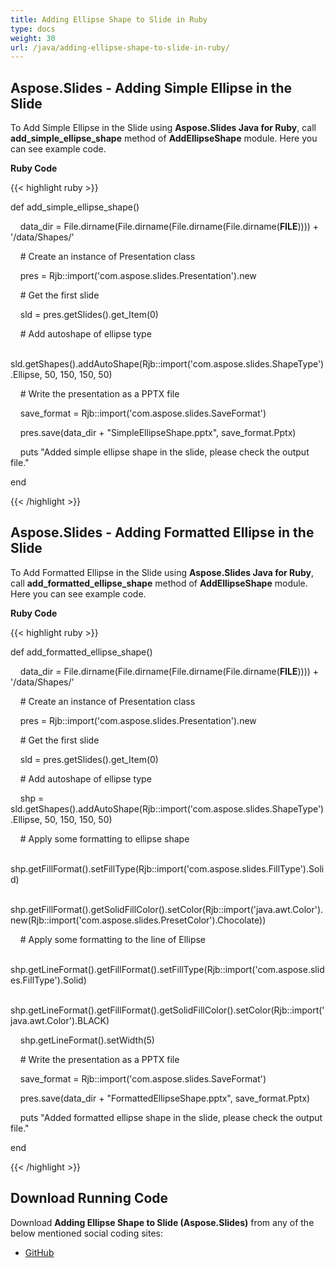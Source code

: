 ```yaml
---
title: Adding Ellipse Shape to Slide in Ruby
type: docs
weight: 30
url: /java/adding-ellipse-shape-to-slide-in-ruby/
---
```


## **Aspose.Slides - Adding Simple Ellipse in the Slide**
To Add Simple Ellipse in the Slide using **Aspose.Slides Java for Ruby**, call **add_simple_ellipse_shape** method of **AddEllipseShape** module. Here you can see example code.

**Ruby Code**

{{< highlight ruby >}}

 def add_simple_ellipse_shape()    

    data_dir = File.dirname(File.dirname(File.dirname(File.dirname(__FILE__)))) + '/data/Shapes/'



    # Create an instance of Presentation class

    pres = Rjb::import('com.aspose.slides.Presentation').new

    # Get the first slide

    sld = pres.getSlides().get_Item(0)

    # Add autoshape of ellipse type

    sld.getShapes().addAutoShape(Rjb::import('com.aspose.slides.ShapeType').Ellipse, 50, 150, 150, 50)

    # Write the presentation as a PPTX file

    save_format = Rjb::import('com.aspose.slides.SaveFormat')

    pres.save(data_dir + "SimpleEllipseShape.pptx", save_format.Pptx)

    puts "Added simple ellipse shape in the slide, please check the output file."

end   

{{< /highlight >}}
## **Aspose.Slides - Adding Formatted Ellipse in the Slide**
To Add Formatted Ellipse in the Slide using **Aspose.Slides Java for Ruby**, call **add_formatted_ellipse_shape** method of **AddEllipseShape** module. Here you can see example code.

**Ruby Code**

{{< highlight ruby >}}

 def add_formatted_ellipse_shape()    

    data_dir = File.dirname(File.dirname(File.dirname(File.dirname(__FILE__)))) + '/data/Shapes/'



    # Create an instance of Presentation class

    pres = Rjb::import('com.aspose.slides.Presentation').new

    # Get the first slide

    sld = pres.getSlides().get_Item(0)

    # Add autoshape of ellipse type

    shp = sld.getShapes().addAutoShape(Rjb::import('com.aspose.slides.ShapeType').Ellipse, 50, 150, 150, 50)

    # Apply some formatting to ellipse shape

    shp.getFillFormat().setFillType(Rjb::import('com.aspose.slides.FillType').Solid)

    shp.getFillFormat().getSolidFillColor().setColor(Rjb::import('java.awt.Color').new(Rjb::import('com.aspose.slides.PresetColor').Chocolate))

    # Apply some formatting to the line of Ellipse

    shp.getLineFormat().getFillFormat().setFillType(Rjb::import('com.aspose.slides.FillType').Solid)

    shp.getLineFormat().getFillFormat().getSolidFillColor().setColor(Rjb::import('java.awt.Color').BLACK)

    shp.getLineFormat().setWidth(5)

    # Write the presentation as a PPTX file

    save_format = Rjb::import('com.aspose.slides.SaveFormat')

    pres.save(data_dir + "FormattedEllipseShape.pptx", save_format.Pptx)

    puts "Added formatted ellipse shape in the slide, please check the output file."

end  

{{< /highlight >}}
## **Download Running Code**
Download **Adding Ellipse Shape to Slide (Aspose.Slides)** from any of the below mentioned social coding sites:

- [GitHub](https://github.com/aspose-slides/Aspose.Slides-for-Java/blob/master/Plugins/Aspose_Slides_Java_for_Ruby/lib/asposeslidesjava/Shapes/addellipseshape.rb)

